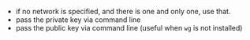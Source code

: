 * if no network is specified, and there is one and only one, use that.
* pass the private key via command line
* pass the public key via command line (useful when `wg` is not installed)
